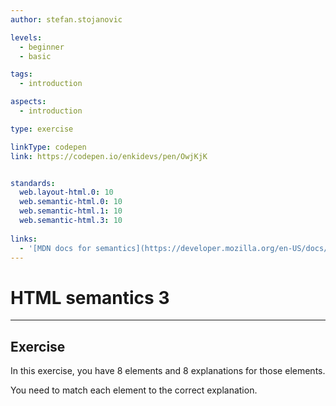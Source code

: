 ```yaml
---
author: stefan.stojanovic

levels:
  - beginner
  - basic

tags:
  - introduction

aspects:
  - introduction

type: exercise

linkType: codepen
link: https://codepen.io/enkidevs/pen/OwjKjK


standards:
  web.layout-html.0: 10
  web.semantic-html.0: 10
  web.semantic-html.1: 10
  web.semantic-html.3: 10
  
links:
  - '[MDN docs for semantics](https://developer.mozilla.org/en-US/docs/Glossary/Semantics){website}'
---
```

# HTML semantics 3
---

## Exercise
In this exercise, you have 8 elements and 8 explanations for those elements.

You need to match each element to the correct explanation.
